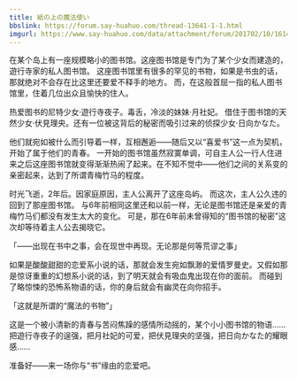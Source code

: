```yaml
---
title: 紙の上の魔法使い
bbslink: https://forum.say-huahuo.com/thread-13641-1-1.html
imgurl: https://www.say-huahuo.com/data/attachment/forum/201702/10/161437a1trr6t5rbznnffe.png
---
```


在某个岛上有一座规模略小的图书馆。这座图书馆是专门为了某个少女而建造的，遊行寺家的私人图书馆。
这座图书馆里有很多的罕见的书物，如果是书虫的话，那就绝对不会存在比这里还要爱不释手的地方。
而，在这般首屈一指的私人图书馆里，住着几位出众且愉快的住人。

热爱图书的尼特少女·遊行寺夜子。毒舌，冷淡的妹妹·月社妃。
借住于图书馆的天然少女·伏見理央。还有一位被这背后的秘密而吸引过来的侦探少女·日向かなた。

他们就宛如被什么而引导着一样，互相邂逅——随后又以“喜爱书”这一点为契机，开始了属于他们的青春。
一开始的图书馆虽然寂寞单调，可自主人公一行人住进来之后这座图书馆就变得渐渐热闹了起来。在不知不觉中——他们之间的关系变的亲密起来，达到了所谓青梅竹马的程度。

时光飞逝，2年后。因家庭原因，主人公离开了这座岛屿。
而这次，主人公久违的回到了那座图书馆。
与6年前相同这里还和以前一样，无论是图书馆还是亲爱的青梅竹马们都没有发生太大的变化。
可是，那在6年前未曾得知的“图书馆的秘密”这次却等待着主人公去揭晓它。

「——出现在书中之事，会在现世中再现。无论那是何等荒谬之事」

如果是酸酸甜甜的恋爱系小说的话，那就会发生宛如飘渺的爱情罗曼史。又假如那是惊讶重重的幻想系小说的话，到了明天就会有吸血鬼出现在你的面前。
而碰到了略惊悚的恐怖系物语的话，你的身后就会有幽灵在向你招手。

「这就是所谓的“魔法的书物”」

这是一个被小清新的青春与苦闷焦躁的感情所动摇的，某个小小图书馆的物语……
把遊行寺夜子的逞强，把月社妃的可爱，把伏見理央的坚强，把日向かなた的耀眼感……

准备好——来一场你与“书”缘由的恋爱吧。<!--more-->

